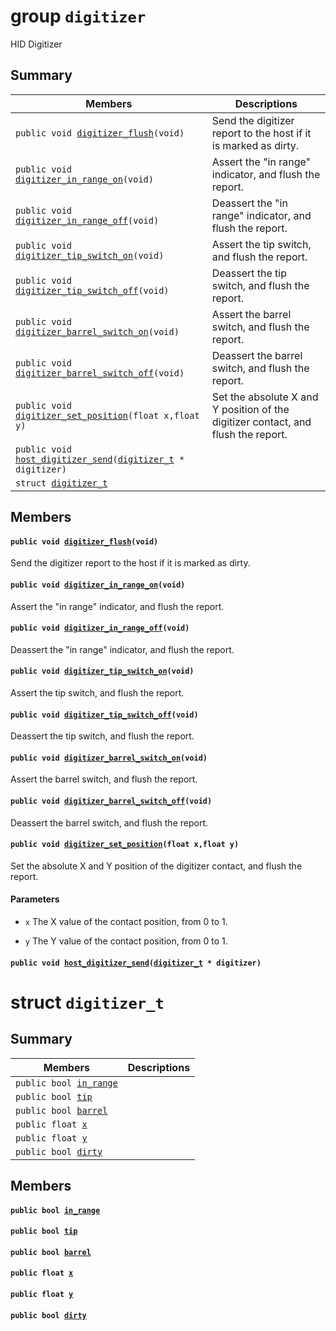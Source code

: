 # group `digitizer` 

HID Digitizer

## Summary

 Members                        | Descriptions                                
--------------------------------|---------------------------------------------
`public void `[`digitizer_flush`](#group__digitizer_1ga2f0ca7925ebf293c0e2c623ec41a386d)`(void)`            | Send the digitizer report to the host if it is marked as dirty.
`public void `[`digitizer_in_range_on`](#group__digitizer_1ga00f949f2d7e4e09d8a5bbc090fc78eb8)`(void)`            | Assert the "in range" indicator, and flush the report.
`public void `[`digitizer_in_range_off`](#group__digitizer_1gabe4bf2d9168ffc3b68ffceeebd542c2d)`(void)`            | Deassert the "in range" indicator, and flush the report.
`public void `[`digitizer_tip_switch_on`](#group__digitizer_1ga45a4bff373ac3cb13525135e47430a4d)`(void)`            | Assert the tip switch, and flush the report.
`public void `[`digitizer_tip_switch_off`](#group__digitizer_1gad0d1db66781ff2c9ea126b843dd0accb)`(void)`            | Deassert the tip switch, and flush the report.
`public void `[`digitizer_barrel_switch_on`](#group__digitizer_1gaf27cd1194daed947a09ecf621a958bb1)`(void)`            | Assert the barrel switch, and flush the report.
`public void `[`digitizer_barrel_switch_off`](#group__digitizer_1ga8a5ca5c394f6ee28da4929d9c324d9df)`(void)`            | Deassert the barrel switch, and flush the report.
`public void `[`digitizer_set_position`](#group__digitizer_1ga478e95afcb52a17c038cc705c889fc51)`(float x,float y)`            | Set the absolute X and Y position of the digitizer contact, and flush the report.
`public void `[`host_digitizer_send`](#group__digitizer_1ga82bd010c3ad9a37cd34cfe80003e0111)`(`[`digitizer_t`](digitizer.md#structdigitizer__t)` * digitizer)`            | 
`struct `[`digitizer_t`](#structdigitizer__t) | 

## Members

#### `public void `[`digitizer_flush`](#group__digitizer_1ga2f0ca7925ebf293c0e2c623ec41a386d)`(void)` 

Send the digitizer report to the host if it is marked as dirty.

#### `public void `[`digitizer_in_range_on`](#group__digitizer_1ga00f949f2d7e4e09d8a5bbc090fc78eb8)`(void)` 

Assert the "in range" indicator, and flush the report.

#### `public void `[`digitizer_in_range_off`](#group__digitizer_1gabe4bf2d9168ffc3b68ffceeebd542c2d)`(void)` 

Deassert the "in range" indicator, and flush the report.

#### `public void `[`digitizer_tip_switch_on`](#group__digitizer_1ga45a4bff373ac3cb13525135e47430a4d)`(void)` 

Assert the tip switch, and flush the report.

#### `public void `[`digitizer_tip_switch_off`](#group__digitizer_1gad0d1db66781ff2c9ea126b843dd0accb)`(void)` 

Deassert the tip switch, and flush the report.

#### `public void `[`digitizer_barrel_switch_on`](#group__digitizer_1gaf27cd1194daed947a09ecf621a958bb1)`(void)` 

Assert the barrel switch, and flush the report.

#### `public void `[`digitizer_barrel_switch_off`](#group__digitizer_1ga8a5ca5c394f6ee28da4929d9c324d9df)`(void)` 

Deassert the barrel switch, and flush the report.

#### `public void `[`digitizer_set_position`](#group__digitizer_1ga478e95afcb52a17c038cc705c889fc51)`(float x,float y)` 

Set the absolute X and Y position of the digitizer contact, and flush the report.

#### Parameters
* `x` The X value of the contact position, from 0 to 1. 

* `y` The Y value of the contact position, from 0 to 1.

#### `public void `[`host_digitizer_send`](#group__digitizer_1ga82bd010c3ad9a37cd34cfe80003e0111)`(`[`digitizer_t`](digitizer.md#structdigitizer__t)` * digitizer)` 

# struct `digitizer_t` 

## Summary

 Members                        | Descriptions                                
--------------------------------|---------------------------------------------
`public bool `[`in_range`](#structdigitizer__t_1a892bdb0283b79d3a2f522e235827a466) | 
`public bool `[`tip`](#structdigitizer__t_1af805d442a9b04f396e165fe1d22edb12) | 
`public bool `[`barrel`](#structdigitizer__t_1a1b9fd2b48c6e2325de54ef5050e0999d) | 
`public float `[`x`](#structdigitizer__t_1ad0da36b2558901e21e7a30f6c227a45e) | 
`public float `[`y`](#structdigitizer__t_1aa4f0d3eebc3c443f9be81bf48561a217) | 
`public bool `[`dirty`](#structdigitizer__t_1ad25edacba00e4d0666a9959053b7cc10) | 

## Members

#### `public bool `[`in_range`](#structdigitizer__t_1a892bdb0283b79d3a2f522e235827a466) 

#### `public bool `[`tip`](#structdigitizer__t_1af805d442a9b04f396e165fe1d22edb12) 

#### `public bool `[`barrel`](#structdigitizer__t_1a1b9fd2b48c6e2325de54ef5050e0999d) 

#### `public float `[`x`](#structdigitizer__t_1ad0da36b2558901e21e7a30f6c227a45e) 

#### `public float `[`y`](#structdigitizer__t_1aa4f0d3eebc3c443f9be81bf48561a217) 

#### `public bool `[`dirty`](#structdigitizer__t_1ad25edacba00e4d0666a9959053b7cc10) 

